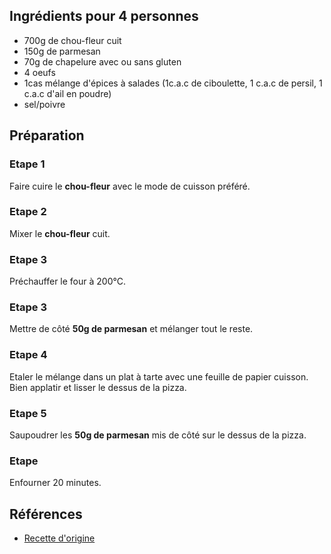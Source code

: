 ## Ingrédients pour 4 personnes

- 700g de chou-fleur cuit
- 150g de parmesan
- 70g de chapelure avec ou sans gluten
- 4 oeufs
- 1cas mélange d'épices à salades (1c.a.c de ciboulette, 1 c.a.c de persil, 1 c.a.c d'ail en poudre)
- sel/poivre

## Préparation

### Etape 1

Faire cuire le **chou-fleur** avec le mode de cuisson préféré.

### Etape 2

Mixer le **chou-fleur** cuit.

### Etape 3

Préchauffer le four à 200°C.

### Etape 3

Mettre de côté **50g de parmesan** et mélanger tout le reste.

### Etape 4

Etaler le mélange dans un plat à tarte avec une feuille de papier cuisson. Bien applatir et lisser le dessus de la pizza.

### Etape 5

Saupoudrer les **50g de parmesan** mis de côté sur le dessus de la pizza.

### Etape 

Enfourner 20 minutes.

## Références

- [Recette d'origine](https://www.instagram.com/p/C1-I_3ei0QB/)
